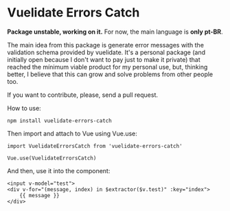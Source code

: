 # Vuelidate Errors Catch

**Package unstable, working on it.**
For now, the main language is **only pt-BR**.

The main idea from this package is generate error messages with the validation schema provided by vuelidate. It's a personal package (and initially open because I don't want to pay just to make it private) that reached the mínimum viable product for my personal use, but, thinking better, I believe that this can grow and solve problems from other people too.

If you want to contribute, please, send a pull request.

How to use:

```
npm install vuelidate-errors-catch
```

Then import and attach to Vue using Vue.use:
```
import VuelidateErrorsCatch from 'vuelidate-errors-catch'

Vue.use(VuelidateErrorsCatch)
```

And then, use it into the component:
```
<input v-model="test">
<div v-for="(message, index) in $extractor($v.test)" :key="index">
    {{ message }}
</div>
```
